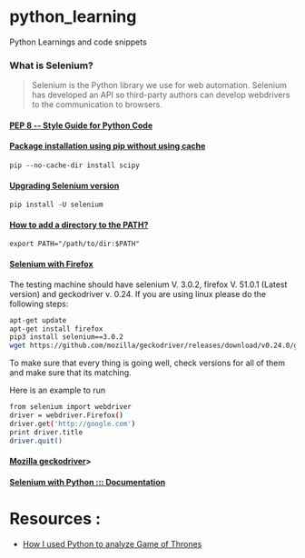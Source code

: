# python_learning
Python Learnings and code snippets

### What is Selenium?
  >Selenium is the Python library we use for web automation. Selenium has developed an API so third-party authors can develop webdrivers to the communication to browsers.

#### [PEP 8 -- Style Guide for Python Code](https://www.python.org/dev/peps/pep-0008/)

#### [Package installation using pip without using cache](https://stackoverflow.com/questions/9510474/removing-pips-cache)
```shell
pip --no-cache-dir install scipy
```

#### [Upgrading Selenium version](https://stackoverflow.com/questions/43723061/selenium-is-giving-keyerror-sessionid)
```shell
pip install -U selenium
```

#### [How to add a directory to the PATH?](https://askubuntu.com/questions/60218/how-to-add-a-directory-to-the-path)
```shell
export PATH="/path/to/dir:$PATH"
```


#### [Selenium with Firefox](https://askubuntu.com/questions/851401/where-to-find-geckodriver-needed-by-selenium-python-package)
The testing machine should have selenium V. 3.0.2, firefox V. 51.0.1 (Latest version) and geckodriver v. 0.24. If you are using linux please do the following steps:
```bash
apt-get update
apt-get install firefox
pip3 install selenium==3.0.2
wget https://github.com/mozilla/geckodriver/releases/download/v0.24.0/geckodriver-v0.24.0-linux32.tar.gz -O /tmp/geckodriver.tar.gz && tar -C /opt -xzf /tmp/geckodriver.tar.gz && chmod 755 /opt/geckodriver && ln -fs /opt/geckodriver /home/codemantra/Programs/geckodriver && ln -fs /opt/geckodriver /home/codemantra/Programs/geckodriver
```
To make sure that every thing is going well, check versions for all of them and make sure that its matching.

Here is an example to run
```bash
from selenium import webdriver
driver = webdriver.Firefox()
driver.get('http://google.com')
print driver.title
driver.quit()
```

#### [Mozilla geckodriver](https://github.com/mozilla/geckodriver/releases/tag/v0.24.0)>

#### [Selenium with Python ::: Documentation](https://selenium-python.readthedocs.io/index.html)


# Resources :
* [How I used Python to analyze Game of Thrones](https://medium.freecodecamp.org/how-i-used-python-to-analyze-game-of-thrones-503a96028ce6)
